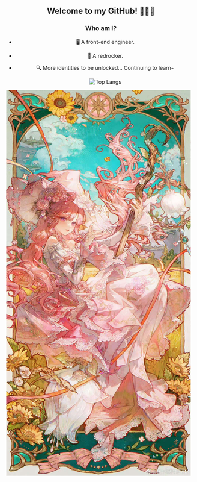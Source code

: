 <div id="title" align=center>

## Welcome to my GitHub! 🥳🥳🥳

### Who am I?

- 🖥 A front-end engineer.
- 🧱 A redrocker.
- 🔍 More identities to be unlocked... Continuing to learn~

  ![Top Langs](https://github-readme-stats.vercel.app/api/top-langs/?username=Susie0306&layout=compact)

</div>

![暖暖](image/暖暖.jpg)
